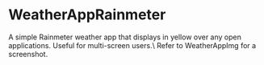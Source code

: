 # WeatherAppRainmeter
A simple Rainmeter weather app that displays in yellow over any open applications. Useful for multi-screen users.\\
Refer to WeatherAppImg for a screenshot.
